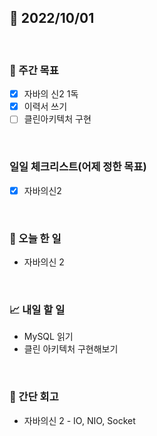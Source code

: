 ## 📅 2022/10/01

<br/>

### 🏹 주간 목표

- [x] 자바의 신2 1독
- [x] 이력서 쓰기
- [ ] 클린아키텍처 구현

<br/>

### 일일 체크리스트(어제 정한 목표)

- [x] 자바의신2

<br/>

### 💯 오늘 한 일

- 자바의신 2

<br/>

### 📈 내일 할 일

- MySQL 읽기
- 클린 아키텍처 구현해보기

<br/>

### 🧐 간단 회고

- 자바의신 2 - IO, NIO, Socket